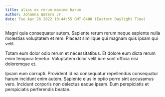 ```yaml
---
title: alias ex rerum maxime harum
author: Johanna Waters Jr.
date: Tue Apr 26 2022 10:44:55 GMT-0400 (Eastern Daylight Time)
---
```

Magni quia consequatur autem. Sapiente rerum rerum neque sapiente nulla molestias voluptatem et rem. Placeat similique qui magnam quis ipsam qui velit.

 Totam eum dolor odio rerum et necessitatibus. Et dolore eum dicta rerum enim tempora tenetur. Voluptatem dolor velit iure sunt officia nisi doloremque et.

 Ipsam eum corrupti. Provident id ea consequatur repellendus consequatur harum incidunt enim autem. Sapiente eius in optio porro sint accusamus vero. Incidunt corporis non delectus eaque ipsam. Eum perspiciatis et perspiciatis perferendis beatae.